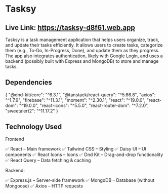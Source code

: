 # Tasksy

## Live Link: https://tasksy-d8f61.web.app

Tasksy is a task management application that helps users organize, track, and update their tasks efficiently. It allows users to create tasks, categorize them (e.g., To-Do, In-Progress, Done), and update them as they progress. The app also integrates authentication, likely with Google Login, and uses a backend (possibly built with Express and MongoDB) to store and manage tasks.

## Dependencies

{
    "@dnd-kit/core": "^6.3.1",
    "@tanstack/react-query": "^5.66.8",
    "axios": "^1.7.9",
    "firebase": "^11.3.1",
    "moment": "^2.30.1",
    "react": "^19.0.0",
    "react-dom": "^19.0.0",
    "react-icons": "^5.5.0",
    "react-router-dom": "^7.2.0",
    "sweetalert2": "^11.17.2"
}

## Technology Used

Frontend

✅ React – Main framework
✅ Tailwind CSS – Styling
✅ Daisy UI – UI components
✅ React Icons – Icons
✅ Dnd Kit – Drag-and-drop functionality
✅ React Query – Data fetching & caching

Backend:

✅ Express.js – Server-side framework
✅ MongoDB – Database (without Mongoose)
✅ Axios – HTTP requests

